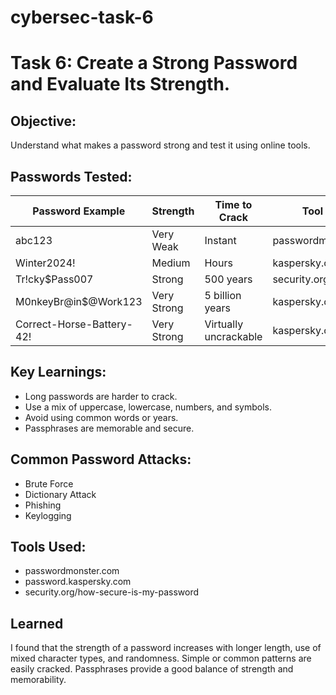 # cybersec-task-6

# Task 6: Create a Strong Password and Evaluate Its Strength.

## Objective:
Understand what makes a password strong and test it using online tools.

## Passwords Tested:
| Password Example          | Strength     | Time to Crack      | Tool Used           |
|---------------------------|--------------|---------------------|---------------------|
| abc123                    | Very Weak    | Instant             | passwordmonster.com |
| Winter2024!               | Medium       | Hours               | kaspersky.com       |
| Tr!cky$Pass007            | Strong       | 500 years           | security.org        |
| M0nkeyBr@in$@Work123      | Very Strong  | 5 billion years     | kaspersky.com       |
| Correct-Horse-Battery-42! | Very Strong  | Virtually uncrackable | kaspersky.com    |

## Key Learnings:
- Long passwords are harder to crack.
- Use a mix of uppercase, lowercase, numbers, and symbols.
- Avoid using common words or years.
- Passphrases are memorable and secure.

## Common Password Attacks:
- Brute Force
- Dictionary Attack
- Phishing
- Keylogging

## Tools Used:
- passwordmonster.com
- password.kaspersky.com
- security.org/how-secure-is-my-password

## Learned
I found that the strength of a password increases with longer length, use of mixed character types, and randomness. Simple or common patterns are easily cracked.       Passphrases provide a good balance of strength and memorability.
